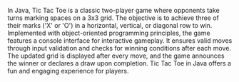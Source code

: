 In Java, Tic Tac Toe is a classic two-player game where opponents take turns marking spaces on a 3x3 grid. The objective is to achieve three of their marks ('X' or 'O') in a horizontal, vertical, or diagonal row to win. Implemented with object-oriented programming principles, the game features a console interface for interactive gameplay. It ensures valid moves through input validation and checks for winning conditions after each move. The updated grid is displayed after every move, and the game announces the winner or declares a draw upon completion. Tic Tac Toe in Java offers a fun and engaging experience for players.





